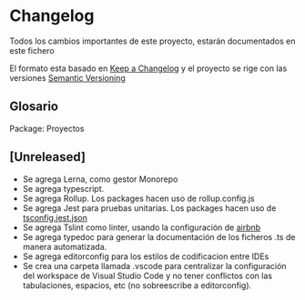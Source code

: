 # Changelog
Todos los cambios importantes de este proyecto, estarán documentados en este fichero

El formato esta basado en [Keep a Changelog](http://keepachangelog.com/en/1.0.0/)
y el proyecto se rige con las versiones [Semantic Versioning](http://semver.org/spec/v2.0.0.html)

## Glosario
Package: Proyectos

## [Unreleased]

- Se agrega Lerna, como gestor Monorepo
- Se agrega typescript.
- Se agrega Rollup. Los packages hacen uso de rollup.config.js
- Se agrega Jest para pruebas unitarias. Los packages hacen uso de [tsconfig.jest.json](https://github.com/kulshekhar/ts-jest)
- Se agrega Tslint como linter, usando la configuración de [airbnb](https://github.com/progre/tslint-config-airbnb)
- Se agrega typedoc para generar la documentación de los ficheros .ts de manera automatizada.
- Se agrega editorconfig para los estilos de codificacion entre IDEs
- Se crea una carpeta llamada .vscode para centralizar la configuración del workspace de Visual Studio Code y no tener conflictos con las tabulaciones, espacios, etc (no sobreescribe a editorconfig).
